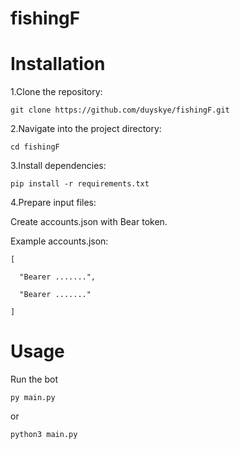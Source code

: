 # fishingF
# Installation
1.Clone the repository:

    git clone https://github.com/duyskye/fishingF.git
    
2.Navigate into the project directory:

    cd fishingF
    
3.Install dependencies:

    pip install -r requirements.txt
    
4.Prepare input files:

Create accounts.json with Bear token.


Example accounts.json:

    [

      "Bearer .......",
  
      "Bearer ......."
  
    ]

# Usage
Run the bot

    py main.py
    
or

    python3 main.py
